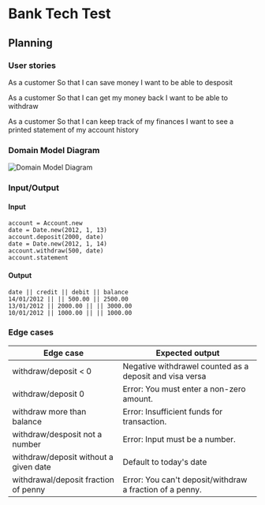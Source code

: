 # Bank Tech Test

## Planning

### User stories

As a customer
So that I can save money
I want to be able to desposit

As a customer
So that I can get my money back
I want to be able to withdraw

As a customer
So that I can keep track of my finances
I want to see a printed statement of my account history

### Domain Model Diagram

![Domain Model Diagram](https://i.imgur.com/peHaEJb.png)

### Input/Output

#### Input
```
account = Account.new
date = Date.new(2012, 1, 13)
account.deposit(2000, date)
date = Date.new(2012, 1, 14)
account.withdraw(500, date)
account.statement
```

#### Output

```
date || credit || debit || balance
14/01/2012 || || 500.00 || 2500.00
13/01/2012 || 2000.00 || || 3000.00
10/01/2012 || 1000.00 || || 1000.00
```

### Edge cases

| Edge case | Expected output |
|-----------|-----------------|
| withdraw/deposit < 0 | Negative withdrawel counted as a deposit and visa versa|
| withdraw/deposit 0 | Error: You must enter a non-zero amount.|
| withdraw more than balance | Error: Insufficient funds for transaction.| 
| withdraw/desposit not a number | Error: Input must be a number. |
| withdraw/deposit without a given date | Default to today's date |
| withdrawal/deposit fraction of penny | Error: You can't deposit/withdraw a fraction of a penny. |